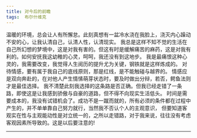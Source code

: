 ```yaml
---
title: 对今后的前瞻
tags:  布尔什维克
---
```

  温暖的环境，总会让人有所懈怠。此刻真想有一盆冷水浇在我脸上，浇灭内心躁动不安的心，让我认清自己，认清人性，认清现实。
我总是这样不知不觉的生活在自己所幻想的梦境中，这是对我有害的。但这有时是缓解痛苦的麻药，这是对我有利的。如何安抚我这幼稚的心灵，呵呵，我还没有到这地步。
我是最痛恨这种心灵的，我需要改变，我觉得人生阅历的提升尤为关键，钢铁就是这样炼成的。
  对待情感，要有属于我自己的底线原则，那是红线，是不能触碰与越界的。
情感应是双向奔赴的，在对他人产生情愫萌芽状态时，要及时做出分辩，若否，鳄鱼法则才是最佳选择。
  我不清楚此刻我选择的这条路是否正确。但我已经走错了一条路，即使这是让我感到骄傲与自豪的道路，但不得不向现实生活低头。
时间是需要成本的，我没有试错机会了。成功不是一蹴而就的，所有必须的条件都在过程中产生的，并不单单靠自己努力就行，当然我不否认个人的主观意识，
但要知道客观实在性与主观能动性是对立统一的，之所以走错路，对于我来说，往往没有考虑客观因素所导致的。这是以后要注意的!

---
